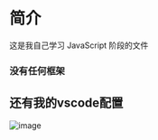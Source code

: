 ﻿# 简介
 这是我自己学习 JavaScript 阶段的文件
### 没有任何框架
## 还有我的vscode配置
![image](https://github.com/Silent-ssy/htmls/assets/118201770/f1dc9ec5-dd99-4e8c-af36-700cd8a55ad1)
